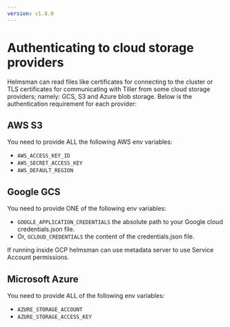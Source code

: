 ```yaml
---
version: v1.8.0
---
```


# Authenticating to cloud storage providers

Helmsman can read files like certificates for connecting to the cluster or TLS certificates for communicating with Tiller from some cloud storage providers; namely: GCS, S3 and Azure blob storage. Below is the authentication requirement for each provider:

## AWS S3

You need to provide ALL the following AWS env variables:

- `AWS_ACCESS_KEY_ID`
- `AWS_SECRET_ACCESS_KEY`
- `AWS_DEFAULT_REGION`

## Google GCS

You need to provide ONE of the following env variables:

- `GOOGLE_APPLICATION_CREDENTIALS` the absolute path to your Google cloud credentials.json file.
- Or, `GCLOUD_CREDENTIALS` the content of the credentials.json file.

If running inside GCP helmsman can use metadata server to use Service Account permissions.

## Microsoft Azure

You need to provide ALL of the following env variables:

- `AZURE_STORAGE_ACCOUNT`
- `AZURE_STORAGE_ACCESS_KEY`